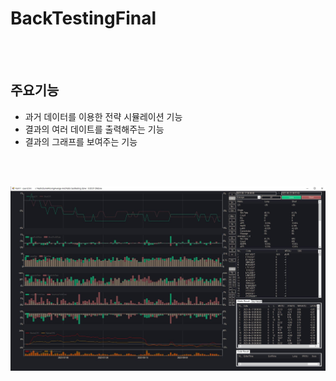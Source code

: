 # BackTestingFinal

<br><br>

## 주요기능
* 과거 데이터를 이용한 전략 시뮬레이션 기능
* 결과의 여러 데이트를 출력해주는 기능
* 결과의 그래프를 보여주는 기능

<br><br>

![기능](/images/기능.JPG)
